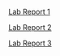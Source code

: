[Lab Report 1](https://nicholaslam1.github.io/cse15l-lab-reports/lab-report-1-week-0.html)

[Lab Report 2](https://nicholaslam1.github.io/cse15l-lab-reports/lab-report-2-week-3.html)

[Lab Report 3](https://nicholaslam1.github.io/cse15l-lab-reports/lab-report-3-week-5.html)
